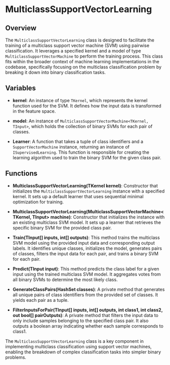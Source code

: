 # MulticlassSupportVectorLearning

## Overview
The `MulticlassSupportVectorLearning` class is designed to facilitate the training of a multiclass support vector machine (SVM) using pairwise classification. It leverages a specified kernel and a model of type `MulticlassSupportVectorMachine` to perform the training process. This class fits within the broader context of machine learning implementations in the codebase, specifically focusing on the multiclass classification problem by breaking it down into binary classification tasks.

## Variables

- **kernel**: An instance of type `TKernel`, which represents the kernel function used for the SVM. It defines how the input data is transformed in the feature space.
  
- **model**: An instance of `MulticlassSupportVectorMachine<TKernel, TInput>`, which holds the collection of binary SVMs for each pair of classes.

- **Learner**: A function that takes a tuple of class identifiers and a `SupportVectorMachine` instance, returning an instance of `ISupervisedLearning`. This function is responsible for creating the learning algorithm used to train the binary SVM for the given class pair.

## Functions

- **MulticlassSupportVectorLearning(TKernel kernel)**: Constructor that initializes the `MulticlassSupportVectorLearning` instance with a specified kernel. It sets up a default learner that uses sequential minimal optimization for training.

- **MulticlassSupportVectorLearning(MulticlassSupportVectorMachine<TKernel, TInput> machine)**: Constructor that initializes the instance with an existing multiclass SVM model. It sets up a learner that retrieves the specific binary SVM for the provided class pair.

- **Train(TInput[] inputs, int[] outputs)**: This method trains the multiclass SVM model using the provided input data and corresponding output labels. It identifies unique classes, initializes the model, generates pairs of classes, filters the input data for each pair, and trains a binary SVM for each pair.

- **Predict(TInput input)**: This method predicts the class label for a given input using the trained multiclass SVM model. It aggregates votes from all binary SVMs to determine the most likely class.

- **GenerateClassPairs(HashSet<int> classes)**: A private method that generates all unique pairs of class identifiers from the provided set of classes. It yields each pair as a tuple.

- **FilterInputsForPair(TInput[] inputs, int[] outputs, int class1, int class2, out bool[] pairOutputs)**: A private method that filters the input data to only include samples belonging to the specified class pair. It also outputs a boolean array indicating whether each sample corresponds to class1.

The `MulticlassSupportVectorLearning` class is a key component in implementing multiclass classification using support vector machines, enabling the breakdown of complex classification tasks into simpler binary problems.